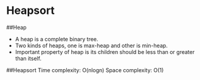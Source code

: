 # Heapsort

##Heap

* A heap is a complete binary tree.
* Two kinds of heaps, one is max-heap and other is min-heap.
* Important property of heap is its children should be less than or greater than itself.

##Heapsort
Time complexity: O(nlogn)
Space complexity: O(1)